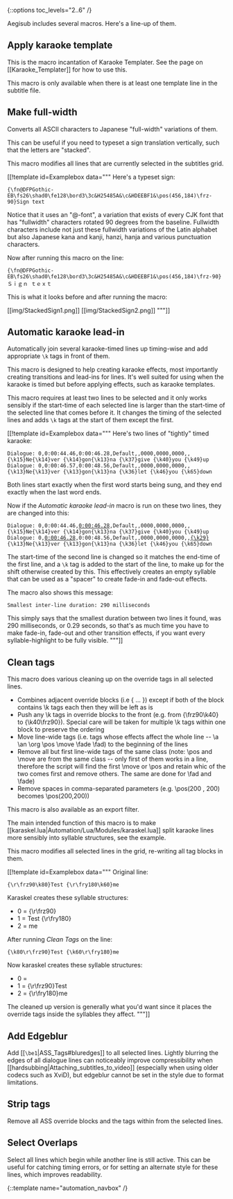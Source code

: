 {::options toc_levels="2..6" /}

Aegisub includes several macros. Here's a line-up of them.

## Apply karaoke template  ##
This is the macro incantation of Karaoke Templater. See the page on
[[Karaoke_Templater]] for how to use this.

This macro is only available when there is at least one template line in the
subtitle file.

## Make full-width  ##
Converts all ASCII characters to Japanese "full-width" variations of them.

This can be useful if you need to typeset a sign translation vertically,
such that the letters are "stacked".

This macro modifies all lines that are currently selected in the subtitles
grid.

[[!template id=Examplebox data="""
Here's a typeset sign:

    {\fn@DFPGothic-EB\fs26\shad0\fe128\bord3\3c&H25485A&\c&HDEEBF1&\pos(456,184)\frz-90}Sign text

Notice that it uses an "@-font", a variation that exists of every CJK font
that has "fullwidth" characters rotated 90 degrees from the baseline.
Fullwidth characters include not just these fullwidth variations of the
Latin alphabet but also Japanese kana and kanji, hanzi, hanja and various
punctuation characters.

Now after running this macro on the line:

    {\fn@DFPGothic-EB\fs26\shad0\fe128\bord3\3c&H25485A&\c&HDEEBF1&\pos(456,184)\frz-90}Ｓｉｇｎ ｔｅｘｔ

This is what it looks before and after running the macro:

[[img/StackedSign1.png]] [[img/StackedSign2.png]]
"""]]

## Automatic karaoke lead-in  ##
Automatically join several karaoke-timed lines up timing-wise and add
appropriate `\k` tags in front of them.

This macro is designed to help creating karaoke effects, most importantly
creating transitions and lead-ins for lines. It's well suited for using when
the karaoke is timed but before applying effects, such as karaoke templates.

This macro requires at least two lines to be selected and it only works
sensibly if the start-time of each selected line is larger than the
start-time of the selected line that comes before it. It changes the timing
of the selected lines and adds `\k` tags at the start of them except the
first.

[[!template id=Examplebox data="""
Here's two lines of "tightly" timed karaoke:

    Dialogue: 0,0:00:44.46,0:00:46.28,Default,,0000,0000,0000,,{\k15}Ne{\k14}ver {\k14}gon{\k13}na {\k37}give {\k40}you {\k49}up
    Dialogue: 0,0:00:46.57,0:00:48.56,Default,,0000,0000,0000,,{\k13}Ne{\k13}ver {\k13}gon{\k13}na {\k36}let {\k46}you {\k65}down

Both lines start exactly when the first word starts being sung, and they end
exactly when the last word ends.

Now if the _Automatic karaoke lead-in_ macro is run on these two lines, they
are changed into this:
<pre><code>Dialogue: 0,0:00:44.46,<u>0:00:46.28</u>,Default,,0000,0000,0000,,{\k15}Ne{\k14}ver {\k14}gon{\k13}na {\k37}give {\k40}you {\k49}up
Dialogue: 0,<u>0:00:46.28</u>,0:00:48.56,Default,,0000,0000,0000,,<u>{\k29}</u>{\k13}Ne{\k13}ver {\k13}gon{\k13}na {\k36}let {\k46}you {\k65}down
</code></pre>

The start-time of the second line is changed so it matches the end-time of
the first line, and a `\k` tag  is added to the start of the line, to make
up for the shift otherwise created by this. This effectively creates an
empty syllable that can be used as a "spacer" to create fade-in and fade-out
effects.

The macro also shows this message:

    Smallest inter-line duration: 290 milliseconds

This simply says that the smallest duration between two lines it found, was
290 milliseconds, or 0.29 seconds, so that's as much time you have to make
fade-in, fade-out and other transition effects, if you want every
syllable-highlight to be fully visible.
"""]]

## Clean tags  ##
This macro does various cleaning up on the override tags in all selected
lines.

* Combines adjacent override blocks (i.e { ... }) except if both of the
  block contains \k tags each then they will be left as is
* Push any \k tags in override blocks to the front (e.g. from {\frz90\k40}
  to {\k40\frz90}). Special care will be taken for multiple \k tags within
  one block to preserve the ordering
* Move line-wide tags (i.e. tags whose effects affect the whole line -- \a
  \an \org \pos \move \fade \fad) to the beginning of the lines
* Remove all but first line-wide tags of the same class (note: \pos and
  \move are from the same class -- only first of them works in a line,
  therefore the script will find the first \move or \pos and retain whic of
  the two comes first and remove others. The same are done for \fad and
  \fade)
* Remove spaces in comma-separated parameters (e.g. \pos(200 , 200) becomes
  \pos(200,200))

This macro is also available as an export filter.

The main intended function of this macro is to make
[[karaskel.lua|Automation/Lua/Modules/karaskel.lua]] split karaoke lines more
sensibly into syllable structures, see the example.

This macro modifies all selected lines in the grid, re-writing all tag
blocks in them.

[[!template id=Examplebox data="""
Original line:

    {\r\frz90\k80}Test {\r\fry180\k60}me

Karaskel creates these syllable structures:


* 0 = {\r\frz90}
* 1 = Test {\r\fry180}
* 2 = me

After running _Clean Tags_ on the line:

    {\k80\r\frz90}Test {\k60\r\fry180}me

Now karaskel creates these syllable structures:


* 0 = 
* 1 = {\r\frz90}Test
* 2 = {\r\fry180}me

The cleaned up version is generally what you'd want since it places the
override tags inside the syllables they affect.
"""]]

## Add Edgeblur ##
Add [[`\be1`|ASS_Tags#bluredges]] to all selected lines. Lightly blurring the
edges of all dialogue lines can noticeably improve compressibility when
[[hardsubbing|Attaching_subtitles_to_video]] (especially when using older
codecs such as XviD), but edgeblur cannot be set in the style due to format
limitations.

## Strip tags ##
Remove all ASS override blocks and the tags within from the selected lines.

## Select Overlaps ##
Select all lines which begin while another line is still active. This can be
useful for catching timing errors, or for setting an alternate style for these
lines, which improves readability.

{::template name="automation_navbox" /}
